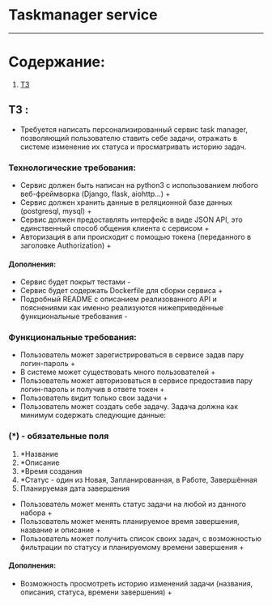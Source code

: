 # Taskmanager service

---

# Содержание:

1. [ТЗ](#technical-task)

## ТЗ <a name="technical-task"></a>:

- Требуется написать персонализированный сервис task manager, позволяющий пользователю ставить себе задачи, отражать в системе изменение их статуса и просматривать историю задач.

### Технологические требования:

- Сервис должен быть написан на python3 с использованием любого веб-фреймворка (Django, flask, aiohttp…) +
- Сервис должен хранить данные в реляционной базе данных (postgresql, mysql) + 
- Сервис должен предоставлять интерфейс в виде JSON API, это единственный способ общения клиента с сервисом +
- Авторизация в апи происходит с помощью токена (переданного в заголовке Authorization) +

#### Дополнения:

- Сервис будет покрыт тестами -
- Сервис будет содержать Dockerfile для сборки сервиса +
- Подробный README с описанием реализованного API и пояснениями как именно реализуются нижеприведённые функциональные требования -

### Функциональные требования:

- Пользователь может зарегистрироваться в сервисе задав пару логин-пароль +
- В системе может существовать много пользователей +
- Пользователь может авторизоваться в сервисе предоставив пару логин-пароль и получив в ответе токен +
- Пользователь видит только свои задачи +
- Пользователь может создать себе задачу. Задача должна как минимум содержать следующие данные:

### (\*) - обязательные поля

1. \*Название
2. \*Описание
3. \*Время создания
4. \*Статус - один из Новая, Запланированная, в Работе, Завершённая
5. Планируемая дата завершения

- Пользователь может менять статус задачи на любой из данного набора +
- Пользователь может менять планируемое время завершения, название и описание +
- Пользователь может получить список своих задач, с возможностью фильтрации по статусу и планируемому времени завершения +

#### Дополнения:

- Возможность просмотреть историю изменений задачи (названия, описания, статуса, времени завершения) +
